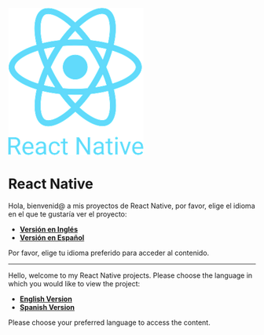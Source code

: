 ![Logo](fotos/react.png)

# React Native

Hola, bienvenid@ a mis proyectos de React Native, por favor, elige el idioma en el que te gustaría ver el proyecto:

- [**Versión en Inglés**](README-ENG.md)
- [**Versión en Español**](README-ESP.md)

Por favor, elige tu idioma preferido para acceder al contenido.

---

Hello, welcome to my React Native projects. Please choose the language in which you would like to view the project:

- [**English Version**](README-ENG.md)
- [**Spanish Version**](README-ESP.md)

Please choose your preferred language to access the content.
